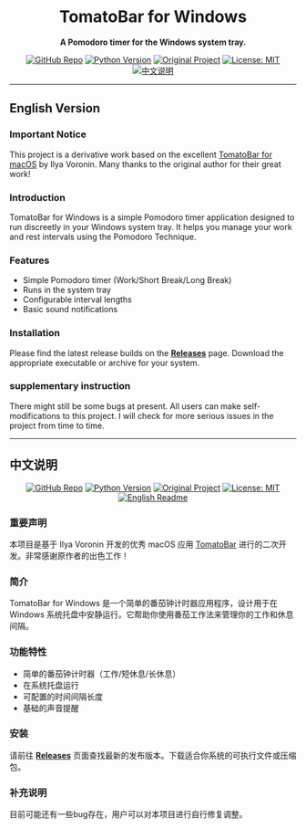 <!-- README.md -->

<div align="center">

# TomatoBar for Windows

**A Pomodoro timer for the Windows system tray.**

[![GitHub Repo](https://img.shields.io/badge/GitHub-fzg001/TomatoBar--Win-blue)](https://github.com/fzg001/TomatoBar-Win)
[![Python Version](https://img.shields.io/badge/python-3.10.16-blue.svg)](https://python.org)
[![Original Project](https://img.shields.io/badge/Based%20On-ivoronin/TomatoBar-orange)](https://github.com/ivoronin/TomatoBar)
[![License: MIT](https://img.shields.io/badge/License-MIT-yellow.svg)](./LICENSE)
[![中文说明](https://img.shields.io/badge/说明-中文-blue)](./README.md#中文说明)

</div>

---

<a name="english-version"></a>
## English Version

### Important Notice

This project is a derivative work based on the excellent [TomatoBar for macOS](https://github.com/ivoronin/TomatoBar) by Ilya Voronin. Many thanks to the original author for their great work!

### Introduction

TomatoBar for Windows is a simple Pomodoro timer application designed to run discreetly in your Windows system tray. It helps you manage your work and rest intervals using the Pomodoro Technique.

### Features

*   Simple Pomodoro timer (Work/Short Break/Long Break)
*   Runs in the system tray
*   Configurable interval lengths
*   Basic sound notifications

### Installation

Please find the latest release builds on the [**Releases**](https://github.com/fzg001/TomatoBar-Win/releases) page. Download the appropriate executable or archive for your system.

### supplementary instruction
There might still be some bugs at present. All users can make self-modifications to this project. I will check for more serious issues in the project from time to time.

---

<a name="中文说明"></a>
## 中文说明

<div align="center">

[![GitHub Repo](https://img.shields.io/badge/GitHub-fzg001/TomatoBar--Win-blue)](https://github.com/fzg001/TomatoBar-Win)
[![Python Version](https://img.shields.io/badge/python-3.10.16-blue.svg)](https://python.org)
[![Original Project](https://img.shields.io/badge/基于-ivoronin/TomatoBar-orange)](https://github.com/ivoronin/TomatoBar)
[![License: MIT](https://img.shields.io/badge/License-MIT-yellow.svg)](./LICENSE)
[![English Readme](https://img.shields.io/badge/Readme-English-blue)](./README.md#english-version)

</div>

### 重要声明

本项目是基于 Ilya Voronin 开发的优秀 macOS 应用 [TomatoBar](https://github.com/ivoronin/TomatoBar) 进行的二次开发。非常感谢原作者的出色工作！

### 简介

TomatoBar for Windows 是一个简单的番茄钟计时器应用程序，设计用于在 Windows 系统托盘中安静运行。它帮助你使用番茄工作法来管理你的工作和休息间隔。

### 功能特性

*   简单的番茄钟计时器（工作/短休息/长休息）
*   在系统托盘运行
*   可配置的时间间隔长度
*   基础的声音提醒

### 安装

请前往 [**Releases**](https://github.com/fzg001/TomatoBar-Win/releases) 页面查找最新的发布版本。下载适合你系统的可执行文件或压缩包。

### 补充说明
目前可能还有一些bug存在，用户可以对本项目进行自行修复调整。
